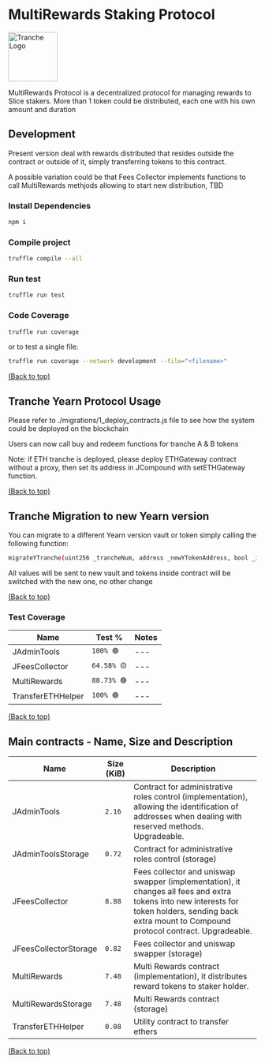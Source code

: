 # MultiRewards Staking Protocol

<img src="https://gblobscdn.gitbook.com/spaces%2F-MP969WsfbfQJJFgxp2K%2Favatar-1617981494187.png?alt=media" alt="Tranche Logo" width="100">

MultiRewards Protocol is a decentralized protocol for managing rewards to Slice stakers. More than 1 token could be distributed, each one with his own amount and duration

## Development

Present version deal with rewards distributed that resides outside the contract or outside of it, simply transferring tokens to this contract.

A possible variation could be that Fees Collector implements functions to call MultiRewards methjods allowing to start new distribution, TBD

### Install Dependencies

```bash
npm i
```

### Compile project

```bash
truffle compile --all
```

### Run test

```bash
truffle run test
```

### Code Coverage

```bash
truffle run coverage
```

or to test a single file:

```bash
truffle run coverage --network development --file="<filename>"   
```

[(Back to top)](#MultiRewards-Staking-Protocol)

## Tranche Yearn Protocol Usage

Please refer to ./migrations/1_deploy_contracts.js file to see how the system could be deployed on the blockchain

Users can now call buy and redeem functions for tranche A & B tokens

Note: if ETH tranche is deployed, please deploy ETHGateway contract without a proxy, then set its address in JCompound with setETHGateway function.

[(Back to top)](#MultiRewards-Staking-Protocol)

## Tranche Migration to new Yearn version

You can migrate to a different Yearn version vault or token simply calling the following function:

```bash
migrateYTranche(uint256 _trancheNum, address _newYTokenAddress, bool _isVault)
```

All values will be sent to new vault and tokens inside contract will be switched with the new one, no other change

[(Back to top)](#MultiRewards-Staking-Protocol)

### Test Coverage

<table>
    <thead>
      <tr>
        <th>Name</th>
        <th>Test %</th>
        <th>Notes</th>
      </tr>
    </thead>
    <tbody>
        <tr>
            <td>JAdminTools</td>
            <td><code>100% &#x1F7E2;</code></td>
            <td>---</td>
        </tr>
        <tr>
            <td>JFeesCollector</td>
            <td><code>64.58% &#x1F7E1;</code></td>
            <td>---</td>
        </tr>
        <tr>
            <td>MultiRewards</td>
            <td><code>88.73% &#x1F7E2;</code></td>
            <td>---</td>
        </tr>
        <tr>
            <td>TransferETHHelper</td>
            <td><code>100% &#x1F7E2;</code></td>
            <td>---</td>
        </tr>
    </tbody>
  </table>

[(Back to top)](#MultiRewards-Staking-Protocol)

## Main contracts - Name, Size and Description

<table>
    <thead>
      <tr>
        <th>Name</th>
        <th>Size (KiB)</th>
        <th>Description</th>
      </tr>
    </thead>
    <tbody>
        <tr>
            <td>JAdminTools</td>
            <td><code>2.16</code></td>
            <td>Contract for administrative roles control (implementation), allowing the identification of addresses when dealing with reserved methods. Upgradeable.</td>
        </tr>
        <tr>
            <td>JAdminToolsStorage</td>
            <td><code>0.72</code></td>
            <td>Contract for administrative roles control (storage)</td>
        </tr>
        <tr>
            <td>JFeesCollector</td>
            <td><code>8.88</code></td>
            <td>Fees collector and uniswap swapper (implementation), it changes all fees and extra tokens into new interests for token holders, sending back extra mount to Compound protocol contract. Upgradeable.</td>
        </tr>
        <tr>
            <td>JFeesCollectorStorage</td>
            <td><code>0.82</code></td>
            <td>Fees collector and uniswap swapper (storage)</td>
        </tr>
        <tr>
            <td>MultiRewards</td>
            <td><code>7.48</code></td>
            <td>Multi Rewards contract (implementation), it distributes reward tokens to staker holder.</td>
        </tr>
        <tr>
            <td>MultiRewardsStorage</td>
            <td><code>7.48</code></td>
            <td>Multi Rewards contract (storage)</td>
        </tr>
        <tr>
            <td>TransferETHHelper</td>
            <td><code>0.08</code></td>
            <td>Utility contract to transfer ethers</td>
        </tr>
    </tbody>
  </table>

  [(Back to top)](#MultiRewards-Staking-Protocol)



